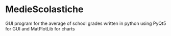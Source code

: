 # MedieScolastiche
GUI program for the average of school grades written in python using PyQt5 for GUI and MatPlotLib for charts
